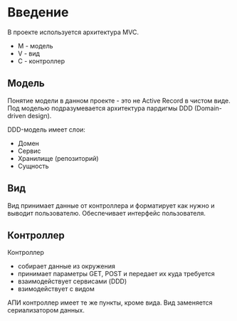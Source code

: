 Введение
========

В проекте используется архитектура MVC.
 
* M - модель
* V - вид
* C - контроллер

## Модель

Понятие модели в данном проекте - это не Active Record в чистом виде.
Под моделью подразумевается архитектура пардигмы DDD (Domain-driven design).

DDD-модель имеет слои:

* Домен
* Сервис
* Хранилище (репозиторий)
* Сущность

## Вид

Вид принимает данные от контроллера и форматирует как нужно и выводит пользователю.
Обеспечивает интерфейс пользователя.

## Контроллер

Контроллер 

* собирает данные из окружения
* принимает параметры GET, POST и передает их куда требуется
* взаимодействует сервисами (DDD)
* взимодействует с видом

АПИ контроллер имеет те же пункты, кроме вида. 
Вид заменяется сериализатором данных.

